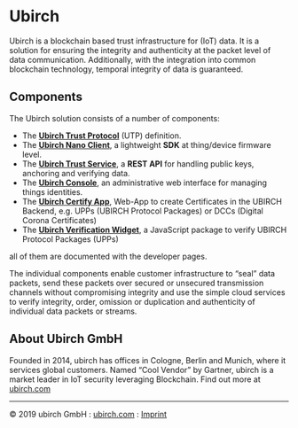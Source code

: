 # Ubirch

Ubirch is a blockchain based trust infrastructure for (IoT) data. It is a solution for ensuring the integrity
and authenticity at the packet level of data communication. Additionally, with the integration into common blockchain
technology, temporal integrity of data is guaranteed.

## Components

The Ubirch solution consists of a number of components:

* The **[Ubirch Trust Protocol](utp)** (UTP) definition.
* The **[Ubirch Nano Client](sdk)**, a lightweight **SDK** at thing/device firmware level.
* The **[Ubirch Trust Service](api)**, a **REST API** for handling public keys, anchoring and verifying data.
* The **[Ubirch Console](console)**, an administrative web interface for managing things identities.
* The **[Ubirch Certify App](/ubirch-certify-app/)**, Web-App to create Certificates in the UBIRCH Backend, e.g. UPPs (UBIRCH Protocol Packages) or DCCs (Digital Corona Certificates)
* The **[Ubirch Verification Widget](https://developer.ubirch.com/ubirch-verification-js/)**, a JavaScript package to verify UBIRCH Protocol Packages (UPPs)

all of them are documented with the developer pages.

The individual components enable customer infrastructure to “seal” data packets, send these packets over secured or
unsecured transmission channels without compromising integrity and use the simple cloud services to verify integrity, order,
omission or duplication and authenticity of individual data packets or streams.

## About Ubirch GmbH

Founded in 2014, ubirch has offices in Cologne, Berlin and Munich, where it services global customers. Named “Cool Vendor” by
Gartner, ubirch is a market leader in IoT security leveraging Blockchain. Find out more at [ubirch.com](https://ubirch.com)

___

&copy; 2019 ubirch GmbH : [ubirch.com](https://ubirch.com) : [Imprint](http://ubirch.de/impressum/)
